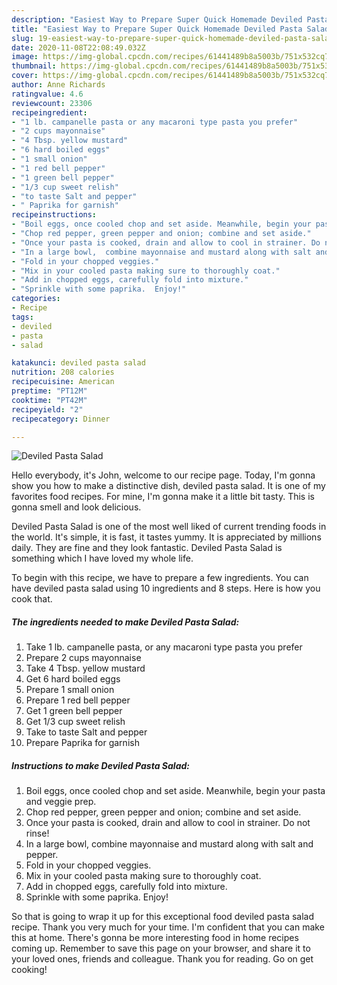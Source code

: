 ```yaml
---
description: "Easiest Way to Prepare Super Quick Homemade Deviled Pasta Salad"
title: "Easiest Way to Prepare Super Quick Homemade Deviled Pasta Salad"
slug: 19-easiest-way-to-prepare-super-quick-homemade-deviled-pasta-salad
date: 2020-11-08T22:08:49.032Z
image: https://img-global.cpcdn.com/recipes/61441489b8a5003b/751x532cq70/deviled-pasta-salad-recipe-main-photo.jpg
thumbnail: https://img-global.cpcdn.com/recipes/61441489b8a5003b/751x532cq70/deviled-pasta-salad-recipe-main-photo.jpg
cover: https://img-global.cpcdn.com/recipes/61441489b8a5003b/751x532cq70/deviled-pasta-salad-recipe-main-photo.jpg
author: Anne Richards
ratingvalue: 4.6
reviewcount: 23306
recipeingredient:
- "1 lb. campanelle pasta or any macaroni type pasta you prefer"
- "2 cups mayonnaise"
- "4 Tbsp. yellow mustard"
- "6 hard boiled eggs"
- "1 small onion"
- "1 red bell pepper"
- "1 green bell pepper"
- "1/3 cup sweet relish"
- "to taste Salt and pepper"
- " Paprika for garnish"
recipeinstructions:
- "Boil eggs, once cooled chop and set aside. Meanwhile, begin your pasta and veggie prep."
- "Chop red pepper, green pepper and onion; combine and set aside."
- "Once your pasta is cooked, drain and allow to cool in strainer. Do not rinse!"
- "In a large bowl,  combine mayonnaise and mustard along with salt and pepper."
- "Fold in your chopped veggies."
- "Mix in your cooled pasta making sure to thoroughly coat."
- "Add in chopped eggs, carefully fold into mixture."
- "Sprinkle with some paprika.  Enjoy!"
categories:
- Recipe
tags:
- deviled
- pasta
- salad

katakunci: deviled pasta salad 
nutrition: 208 calories
recipecuisine: American
preptime: "PT12M"
cooktime: "PT42M"
recipeyield: "2"
recipecategory: Dinner

---
```



![Deviled Pasta Salad](https://img-global.cpcdn.com/recipes/61441489b8a5003b/751x532cq70/deviled-pasta-salad-recipe-main-photo.jpg)

Hello everybody, it's John, welcome to our recipe page. Today, I'm gonna show you how to make a distinctive dish, deviled pasta salad. It is one of my favorites food recipes. For mine, I'm gonna make it a little bit tasty. This is gonna smell and look delicious.

Deviled Pasta Salad is one of the most well liked of current trending foods in the world. It's simple, it is fast, it tastes yummy. It is appreciated by millions daily. They are fine and they look fantastic. Deviled Pasta Salad is something which I have loved my whole life.




To begin with this recipe, we have to prepare a few ingredients. You can have deviled pasta salad using 10 ingredients and 8 steps. Here is how you cook that.

<!--inarticleads1-->

##### The ingredients needed to make Deviled Pasta Salad:

1. Take 1 lb. campanelle pasta, or any macaroni type pasta you prefer
1. Prepare 2 cups mayonnaise
1. Take 4 Tbsp. yellow mustard
1. Get 6 hard boiled eggs
1. Prepare 1 small onion
1. Prepare 1 red bell pepper
1. Get 1 green bell pepper
1. Get 1/3 cup sweet relish
1. Take to taste Salt and pepper
1. Prepare  Paprika for garnish




<!--inarticleads2-->

##### Instructions to make Deviled Pasta Salad:

1. Boil eggs, once cooled chop and set aside. Meanwhile, begin your pasta and veggie prep.
1. Chop red pepper, green pepper and onion; combine and set aside.
1. Once your pasta is cooked, drain and allow to cool in strainer. Do not rinse!
1. In a large bowl,  combine mayonnaise and mustard along with salt and pepper.
1. Fold in your chopped veggies.
1. Mix in your cooled pasta making sure to thoroughly coat.
1. Add in chopped eggs, carefully fold into mixture.
1. Sprinkle with some paprika.  Enjoy!




So that is going to wrap it up for this exceptional food deviled pasta salad recipe. Thank you very much for your time. I'm confident that you can make this at home. There's gonna be more interesting food in home recipes coming up. Remember to save this page on your browser, and share it to your loved ones, friends and colleague. Thank you for reading. Go on get cooking!
